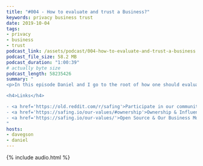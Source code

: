 ```yaml
---
title: "#004 - How to evaluate and trust a Business?"
keywords: privacy business trust
date: 2019-10-04
tags:
- privacy
- business
- trust
podcast_link: /assets/podcast/004-how-to-evaluate-and-trust-a-business.mp3
podcast_file_size: 58.2 MB
podcast_duration: "1:00:39"
# actually byte size
podcast_length: 58235426
summary: "
<p>In this episode Daniel and I go to the root of how one should evaluate the trustworthiness of a company. We start off with the basics: how do businesses make money in general?</p><p>We then shift the conversation to the digital industry and inspect the dynamics of a field, where the cost of copying almost costs nothing. What did the industry do to still protect their intellectual property? And what problems came along with their success of doing just that?</p><p>We finish things off by talking about the counter-movement where companies try to regain consumer trust. But how do you evaluate these businesses? How can you be more confident in trusting them?And how did that perspective impact our decisions at Safing?</p>

<h4>Links</h4>

- <a href='https://old.reddit.com/r/safing'>Participate in our community: r/safing</a><br/>
- <a href='https://safing.io/our-values/#ownership'>Ownership & Influences of Safing</a><br/>
- <a href='https://safing.io/our-values/'>Open Source & Our Business Model</a><br/>
"
hosts:
- davegson
- daniel
---
```


{% include audio.html %}
